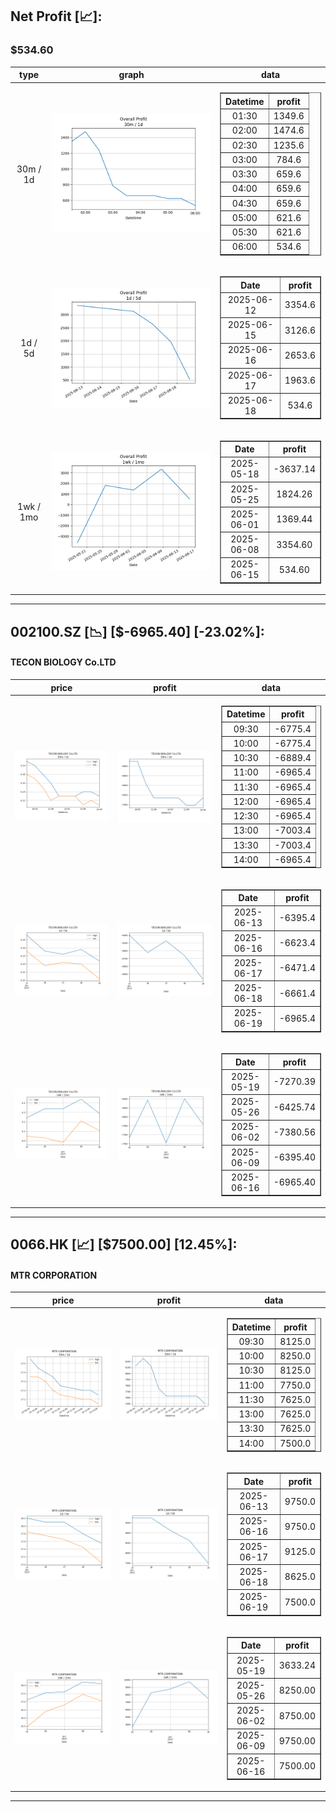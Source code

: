 ## Net Profit [📈]:
### $534.60
|type|graph|data|
|:---:|:---:|:---:|
|30m / 1d|![net_profit](image/overall_30m-1d.png)|<table border="1" class="dataframe"> <thead> <tr style="text-align: center;"> <th>Datetime</th> <th>profit</th> </tr> </thead> <tbody> <tr> <td>01:30</td> <td>1349.6</td> </tr> <tr> <td>02:00</td> <td>1474.6</td> </tr> <tr> <td>02:30</td> <td>1235.6</td> </tr> <tr> <td>03:00</td> <td>784.6</td> </tr> <tr> <td>03:30</td> <td>659.6</td> </tr> <tr> <td>04:00</td> <td>659.6</td> </tr> <tr> <td>04:30</td> <td>659.6</td> </tr> <tr> <td>05:00</td> <td>621.6</td> </tr> <tr> <td>05:30</td> <td>621.6</td> </tr> <tr> <td>06:00</td> <td>534.6</td> </tr> </tbody></table>|
|1d / 5d|![net_profit](image/overall_1d-5d.png)|<table border="1" class="dataframe"> <thead> <tr style="text-align: center;"> <th>Date</th> <th>profit</th> </tr> </thead> <tbody> <tr> <td>2025-06-12</td> <td>3354.6</td> </tr> <tr> <td>2025-06-15</td> <td>3126.6</td> </tr> <tr> <td>2025-06-16</td> <td>2653.6</td> </tr> <tr> <td>2025-06-17</td> <td>1963.6</td> </tr> <tr> <td>2025-06-18</td> <td>534.6</td> </tr> </tbody></table>|
|1wk / 1mo|![net_profit](image/overall_1wk-1mo.png)|<table border="1" class="dataframe"> <thead> <tr style="text-align: center;"> <th>Date</th> <th>profit</th> </tr> </thead> <tbody> <tr> <td>2025-05-18</td> <td>-3637.14</td> </tr> <tr> <td>2025-05-25</td> <td>1824.26</td> </tr> <tr> <td>2025-06-01</td> <td>1369.44</td> </tr> <tr> <td>2025-06-08</td> <td>3354.60</td> </tr> <tr> <td>2025-06-15</td> <td>534.60</td> </tr> </tbody></table>|
---
## 002100.SZ [📉] [$-6965.40] [-23.02%]:
#### TECON BIOLOGY Co.LTD
|price|profit|data|
|:---:|:---:|:---:|
|![price](image/002100.SZ_30m-1d_price.png)|![profit](image/002100.SZ_30m-1d_profit.png)|<table border="1" class="dataframe"> <thead> <tr style="text-align: center;"> <th>Datetime</th> <th>profit</th> </tr> </thead> <tbody> <tr> <td>09:30</td> <td>-6775.4</td> </tr> <tr> <td>10:00</td> <td>-6775.4</td> </tr> <tr> <td>10:30</td> <td>-6889.4</td> </tr> <tr> <td>11:00</td> <td>-6965.4</td> </tr> <tr> <td>11:30</td> <td>-6965.4</td> </tr> <tr> <td>12:00</td> <td>-6965.4</td> </tr> <tr> <td>12:30</td> <td>-6965.4</td> </tr> <tr> <td>13:00</td> <td>-7003.4</td> </tr> <tr> <td>13:30</td> <td>-7003.4</td> </tr> <tr> <td>14:00</td> <td>-6965.4</td> </tr> </tbody></table>|
|![price](image/002100.SZ_1d-5d_price.png)|![profit](image/002100.SZ_1d-5d_profit.png)|<table border="1" class="dataframe"> <thead> <tr style="text-align: center;"> <th>Date</th> <th>profit</th> </tr> </thead> <tbody> <tr> <td>2025-06-13</td> <td>-6395.4</td> </tr> <tr> <td>2025-06-16</td> <td>-6623.4</td> </tr> <tr> <td>2025-06-17</td> <td>-6471.4</td> </tr> <tr> <td>2025-06-18</td> <td>-6661.4</td> </tr> <tr> <td>2025-06-19</td> <td>-6965.4</td> </tr> </tbody></table>|
|![price](image/002100.SZ_1wk-1mo_price.png)|![profit](image/002100.SZ_1wk-1mo_profit.png)|<table border="1" class="dataframe"> <thead> <tr style="text-align: center;"> <th>Date</th> <th>profit</th> </tr> </thead> <tbody> <tr> <td>2025-05-19</td> <td>-7270.39</td> </tr> <tr> <td>2025-05-26</td> <td>-6425.74</td> </tr> <tr> <td>2025-06-02</td> <td>-7380.56</td> </tr> <tr> <td>2025-06-09</td> <td>-6395.40</td> </tr> <tr> <td>2025-06-16</td> <td>-6965.40</td> </tr> </tbody></table>|
---
## 0066.HK [📈] [$7500.00] [12.45%]:
#### MTR CORPORATION
|price|profit|data|
|:---:|:---:|:---:|
|![price](image/0066.HK_30m-1d_price.png)|![profit](image/0066.HK_30m-1d_profit.png)|<table border="1" class="dataframe"> <thead> <tr style="text-align: center;"> <th>Datetime</th> <th>profit</th> </tr> </thead> <tbody> <tr> <td>09:30</td> <td>8125.0</td> </tr> <tr> <td>10:00</td> <td>8250.0</td> </tr> <tr> <td>10:30</td> <td>8125.0</td> </tr> <tr> <td>11:00</td> <td>7750.0</td> </tr> <tr> <td>11:30</td> <td>7625.0</td> </tr> <tr> <td>13:00</td> <td>7625.0</td> </tr> <tr> <td>13:30</td> <td>7625.0</td> </tr> <tr> <td>14:00</td> <td>7500.0</td> </tr> </tbody></table>|
|![price](image/0066.HK_1d-5d_price.png)|![profit](image/0066.HK_1d-5d_profit.png)|<table border="1" class="dataframe"> <thead> <tr style="text-align: center;"> <th>Date</th> <th>profit</th> </tr> </thead> <tbody> <tr> <td>2025-06-13</td> <td>9750.0</td> </tr> <tr> <td>2025-06-16</td> <td>9750.0</td> </tr> <tr> <td>2025-06-17</td> <td>9125.0</td> </tr> <tr> <td>2025-06-18</td> <td>8625.0</td> </tr> <tr> <td>2025-06-19</td> <td>7500.0</td> </tr> </tbody></table>|
|![price](image/0066.HK_1wk-1mo_price.png)|![profit](image/0066.HK_1wk-1mo_profit.png)|<table border="1" class="dataframe"> <thead> <tr style="text-align: center;"> <th>Date</th> <th>profit</th> </tr> </thead> <tbody> <tr> <td>2025-05-19</td> <td>3633.24</td> </tr> <tr> <td>2025-05-26</td> <td>8250.00</td> </tr> <tr> <td>2025-06-02</td> <td>8750.00</td> </tr> <tr> <td>2025-06-09</td> <td>9750.00</td> </tr> <tr> <td>2025-06-16</td> <td>7500.00</td> </tr> </tbody></table>|
---
